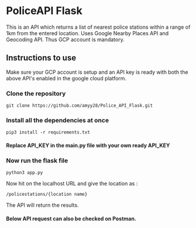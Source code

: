 # PoliceAPI Flask
This is an API which returns a list of nearest police stations within a range of 1km from the entered location.
Uses Google Nearby Places API and Geocoding API. Thus GCP account is mandatory.

## Instructions to use
Make sure your GCP account is setup and an API key is ready with both the above API's enabled in the google cloud platform. 

### Clone the repository
```
git clone https://github.com/amyy28/Police_API_Flask.git
```

### Install all the dependencies at once
```
pip3 install -r requirements.txt
```

#### Replace API_KEY in the main.py file with your own ready API_KEY

### Now run the flask file
```
python3 app.py
```

Now hit on the localhost URL and give the location as :
```
/policestations/{location name}
```
The API will return the results.

#### Below API request can also be checked on Postman.

